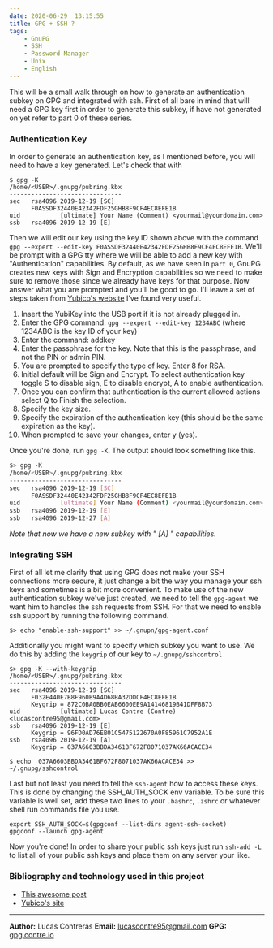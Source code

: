 ```yaml
---
date: 2020-06-29  13:15:55
title: GPG + SSH ?
tags:
    - GnuPG
    - SSH
    - Password Manager
    - Unix
    - English
---
```


This will be a small walk through on how to generate an authentication subkey on GPG and integrated with ssh. First of all bare in mind that will need a GPG key first in order to generate this subkey, if have not generated on yet refer to part 0 of these series.

### Authentication Key

In order to generate an authentication key, as I mentioned before, you will need to have a key generated. Let's check that with
```shell
$ gpg -K                                                       
/home/<USER>/.gnupg/pubring.kbx
-------------------------------
sec   rsa4096 2019-12-19 [SC]
      F0ASSDF32440E42342FDF25GHB8F9CF4EC8EFE1B
uid           [ultimate] Your Name (Comment) <yourmail@yourdomain.com>
ssb   rsa4096 2019-12-19 [E]
```

Then we will edit our key using the key ID shown above with the command `gpg --expert --edit-key F0ASSDF32440E42342FDF25GHB8F9CF4EC8EFE1B`. We'll be prompt with a GPG tty where we will be able to add a new key with "Authentication" capabilities. By default, as we have seen in `part 0`, GnuPG creates new keys with Sign and Encryption capabilities so we need to make sure to remove those since we already have keys for that purpose.
Now answer what you are prompted and you'll be good to go. I'll leave a set of steps taken from [Yubico's website](https://support.yubico.com/support/solutions/articles/15000006420-using-your-yubikey-with-openpgp) I've found very useful.

1. Insert the YubiKey into the USB port if it is not already plugged in.
2. Enter the GPG command: `gpg --expert --edit-key 1234ABC` (where 1234ABC is the key ID of your key)
3. Enter the command: addkey
4. Enter the passphrase for the key. Note that this is the passphrase, and not the PIN or admin PIN.
5. You are prompted to specify the type of key. Enter 8 for RSA.
6. Initial default will be Sign and Encrypt. To select authentication key toggle S to disable sign, E to disable encrypt, A to enable authentication.
7. Once you can confirm that authentication is the current allowed actions select Q to Finish the selection.
8. Specify the key size.
9. Specify the expiration of the authentication key (this should be the same expiration as the key).
10. When prompted to save your changes, enter y (yes).

Once you're done, run `gpg -K`. The output should look something like this.

```bash
$> gpg -K                                                       
/home/<USER>/.gnupg/pubring.kbx
-------------------------------
sec   rsa4096 2019-12-19 [SC]
      F0ASSDF32440E42342FDF25GHB8F9CF4EC8EFE1B
uid           [ultimate] Your Name (Comment) <yourmail@yourdomain.com>
ssb   rsa4096 2019-12-19 [E]
ssb   rsa4096 2019-12-27 [A]
```
*Note that now we have a new subkey with " [A] " capabilities.* 

### Integrating SSH

First of all let me clarify that using GPG does not make your SSH connections more secure, it just change a bit the way you manage your ssh keys and sometimes is a bit more convenient.
To make use of the new authentication subkey we've just created, we need to tell the `gpg-agent` we want him to handles the ssh requests from SSH. For that we need to enable ssh support by running the following command.

```shell
$> echo "enable-ssh-support" >> ~/.gnupn/gpg-agent.conf
```

Additionally you might want to specify which subkey you want to use. We do this by adding the `keygrip` of our key to `~/.gnupg/sshcontrol`

```shelL
$> gpg -K --with-keygrip
/home/<USER>/.gnupg/pubring.kbx
-------------------------------
sec   rsa4096 2019-12-19 [SC]
      F032E440E7B8F960B9A4D68BA32DDCF4EC8EFE1B
      Keygrip = 872C0BA0BB0EAB6600EE9A14146819B41DFF8B73
uid           [ultimate] Lucas Contre (Contre) <lucascontre95@gmail.com>
ssb   rsa4096 2019-12-19 [E]
      Keygrip = 96FD0AD76EB01C5475122670A0F85961C7952A1E
ssb   rsa4096 2019-12-19 [A]
      Keygrip = 037A6603BBDA3461BF672F8071037AK66ACACE34

$ echo  037A6603BBDA3461BF672F8071037AK66ACACE34 >> ~/.gnupg/sshcontrol
```

Last but not least you need to tell the `ssh-agent` how to access these keys. This is done by changing the SSH_AUTH_SOCK env variable.
To be sure this variable is well set, add these two lines to your `.bashrc`, `.zshrc` or whatever shell run commands file you use.

```
export SSH_AUTH_SOCK=$(gpgconf --list-dirs agent-ssh-socket)
gpgconf --launch gpg-agent
```

Now you're done! In order to share your public ssh keys just run `ssh-add -L` to list all of your public ssh keys and place them on any server your like. 

### Bibliography and technology used in this project

* [This awesome post](https://opensource.com/article/19/4/gpg-subkeys-ssh#:~:text=When%20you%20use%20SSH%2C%20a,gnupg%2Fgpg%2Dagent.)
* [Yubico's site](https://support.yubico.com/support/solutions/articles/15000006420-using-your-yubikey-with-openpgp)
---------------------------

**Author:** Lucas Contreras
**Email:** lucascontre95@gmail.com
**GPG:** [gpg.contre.io](https://gpg.contre.io)

